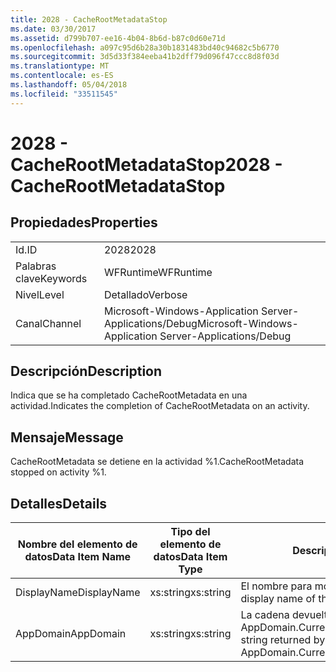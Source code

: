 ```yaml
---
title: 2028 - CacheRootMetadataStop
ms.date: 03/30/2017
ms.assetid: d799b707-ee16-4b04-8b6d-b87c0d60e71d
ms.openlocfilehash: a097c95d6b28a30b1831483bd40c94682c5b6770
ms.sourcegitcommit: 3d5d33f384eeba41b2dff79d096f47ccc8d8f03d
ms.translationtype: MT
ms.contentlocale: es-ES
ms.lasthandoff: 05/04/2018
ms.locfileid: "33511545"
---
```

# <a name="2028---cacherootmetadatastop"></a><span data-ttu-id="5f533-102">2028 - CacheRootMetadataStop</span><span class="sxs-lookup"><span data-stu-id="5f533-102">2028 - CacheRootMetadataStop</span></span>
## <a name="properties"></a><span data-ttu-id="5f533-103">Propiedades</span><span class="sxs-lookup"><span data-stu-id="5f533-103">Properties</span></span>  
  
|||  
|-|-|  
|<span data-ttu-id="5f533-104">Id.</span><span class="sxs-lookup"><span data-stu-id="5f533-104">ID</span></span>|<span data-ttu-id="5f533-105">2028</span><span class="sxs-lookup"><span data-stu-id="5f533-105">2028</span></span>|  
|<span data-ttu-id="5f533-106">Palabras clave</span><span class="sxs-lookup"><span data-stu-id="5f533-106">Keywords</span></span>|<span data-ttu-id="5f533-107">WFRuntime</span><span class="sxs-lookup"><span data-stu-id="5f533-107">WFRuntime</span></span>|  
|<span data-ttu-id="5f533-108">Nivel</span><span class="sxs-lookup"><span data-stu-id="5f533-108">Level</span></span>|<span data-ttu-id="5f533-109">Detallado</span><span class="sxs-lookup"><span data-stu-id="5f533-109">Verbose</span></span>|  
|<span data-ttu-id="5f533-110">Canal</span><span class="sxs-lookup"><span data-stu-id="5f533-110">Channel</span></span>|<span data-ttu-id="5f533-111">Microsoft-Windows-Application Server-Applications/Debug</span><span class="sxs-lookup"><span data-stu-id="5f533-111">Microsoft-Windows-Application Server-Applications/Debug</span></span>|  
  
## <a name="description"></a><span data-ttu-id="5f533-112">Descripción</span><span class="sxs-lookup"><span data-stu-id="5f533-112">Description</span></span>  
 <span data-ttu-id="5f533-113">Indica que se ha completado CacheRootMetadata en una actividad.</span><span class="sxs-lookup"><span data-stu-id="5f533-113">Indicates the completion of CacheRootMetadata on an activity.</span></span>  
  
## <a name="message"></a><span data-ttu-id="5f533-114">Mensaje</span><span class="sxs-lookup"><span data-stu-id="5f533-114">Message</span></span>  
 <span data-ttu-id="5f533-115">CacheRootMetadata se detiene en la actividad %1.</span><span class="sxs-lookup"><span data-stu-id="5f533-115">CacheRootMetadata stopped on activity %1.</span></span>  
  
## <a name="details"></a><span data-ttu-id="5f533-116">Detalles</span><span class="sxs-lookup"><span data-stu-id="5f533-116">Details</span></span>  
  
|<span data-ttu-id="5f533-117">Nombre del elemento de datos</span><span class="sxs-lookup"><span data-stu-id="5f533-117">Data Item Name</span></span>|<span data-ttu-id="5f533-118">Tipo del elemento de datos</span><span class="sxs-lookup"><span data-stu-id="5f533-118">Data Item Type</span></span>|<span data-ttu-id="5f533-119">Descripción</span><span class="sxs-lookup"><span data-stu-id="5f533-119">Description</span></span>|  
|--------------------|--------------------|-----------------|  
|<span data-ttu-id="5f533-120">DisplayName</span><span class="sxs-lookup"><span data-stu-id="5f533-120">DisplayName</span></span>|<span data-ttu-id="5f533-121">xs:string</span><span class="sxs-lookup"><span data-stu-id="5f533-121">xs:string</span></span>|<span data-ttu-id="5f533-122">El nombre para mostrar de la actividad.</span><span class="sxs-lookup"><span data-stu-id="5f533-122">The display name of the activity.</span></span>|  
|<span data-ttu-id="5f533-123">AppDomain</span><span class="sxs-lookup"><span data-stu-id="5f533-123">AppDomain</span></span>|<span data-ttu-id="5f533-124">xs:string</span><span class="sxs-lookup"><span data-stu-id="5f533-124">xs:string</span></span>|<span data-ttu-id="5f533-125">La cadena devuelta por AppDomain.CurrentDomain.FriendlyName.</span><span class="sxs-lookup"><span data-stu-id="5f533-125">The string returned by AppDomain.CurrentDomain.FriendlyName.</span></span>|
